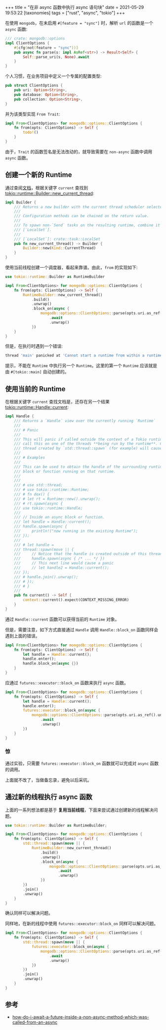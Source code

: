 +++
title = "在非 async 函数中执行 async 语句块"
date = 2021-05-29 19:53:22
[taxonomies]
tags = ["rust", "async", "tokio"]
+++

在使用 `mongodb`，在未启用 `#[feature = "sync"]` 时，解析 `url` 的函数是一个 `async` 函数:

``` rust
/// crate: mongodb::options
impl ClientOptions {
    #[cfg(not(feature = "sync"))]
    pub async fn parse(s: impl AsRef<str>) -> Result<Self> {
        Self::parse_uri(s, None).await
    }
}
```

个人习惯，在业务项目中定义一个专属的配置类型:

``` rust
pub struct ClientOptions {
    pub uri: Option<String>,
    pub database: Option<String>,
    pub collection: Option<String>,
}
```

并为该类型实现 `From Trait`:

``` rust
impl From<ClientOptions> for mongodb::options::ClientOptions {
    fn from(opts: ClientOptions) -> Self {
        todo!()
    }
}
```

由于，`Trait` 的函数签名是无法改动的，就导致需要在 `non-async` 函数中调用 `async` 函数。

## 创建一个新的 Runtime

通过查阅[文档](https://docs.rs/tokio/1.6.1/tokio/)，根据关键字 `current` 查找到 [tokio::runtime::Builder::new_current_thread](https://docs.rs/tokio/1.6.1/tokio/runtime/struct.Builder.html#method.new_current_thread):

``` rust
impl Builder {
    /// Returns a new builder with the current thread scheduler selected.
    ///
    /// Configuration methods can be chained on the return value.
    ///
    /// To spawn non-`Send` tasks on the resulting runtime, combine it with a
    /// [`LocalSet`].
    ///
    /// [`LocalSet`]: crate::task::LocalSet
    pub fn new_current_thread() -> Builder {
        Builder::new(Kind::CurrentThread)
    }
}
```

使用当前线程创建一个调度器，看起来靠谱。由此，`from` 的实现如下:

``` rust
use tokio::runtime::Builder as RuntimeBuilder

impl From<ClientOptions> for mongodb::options::ClientOptions {
    fn from(opts: ClientOptions) -> Self {
        RuntimeBuilder::new_current_thread()
            .build()
            .unwrap()
            .block_on(async {
                mongodb::options::ClientOptions::parse(opts.uri.as_ref().unwrap())
                    .await
                    .unwrap()
            })
    }
}
```

但是，在执行时遇到一个错误:

``` bash
thread 'main' panicked at 'Cannot start a runtime from within a runtime. This happens because a function (like `block_on`) attempted to block the current thread while the thread is being used to drive asynchronous tasks.', /home/divinerapier/.cargo/registry/src/github.com-1ecc6299db9ec823/tokio-1.6.0/src/runtime/enter.rs:39:9
```

提示，不能在 `Runtime` 中执行另一个 `Runtime`。这里的第一个 `Runtime` 应该就是由 `#[tokio::main]` 自动创建的。

## 使用当前的 Runtime

在根据关键字 `current` 查找文档是，还存在另一个结果 [tokio::runtime::Handle::current](https://docs.rs/tokio/1.6.1/tokio/runtime/struct.Handle.html#method.current):

``` rust
impl Handle {
    /// Returns a `Handle` view over the currently running `Runtime`
    ///
    /// # Panic
    ///
    /// This will panic if called outside the context of a Tokio runtime. That means that you must
    /// call this on one of the threads **being run by the runtime**. Calling this from within a
    /// thread created by `std::thread::spawn` (for example) will cause a panic.
    ///
    /// # Examples
    ///
    /// This can be used to obtain the handle of the surrounding runtime from an async
    /// block or function running on that runtime.
    ///
    ///
    /// # use std::thread;
    /// # use tokio::runtime::Runtime;
    /// # fn dox() {
    /// # let rt = Runtime::new().unwrap();
    /// # rt.spawn(async {
    /// use tokio::runtime::Handle;
    ///
    /// // Inside an async block or function.
    /// let handle = Handle::current();
    /// handle.spawn(async {
    ///     println!("now running in the existing Runtime");
    /// });
    ///
    /// # let handle =
    /// thread::spawn(move || {
    ///     // Notice that the handle is created outside of this thread and then moved in
    ///     handle.spawn(async { /* ... */ })
    ///     // This next line would cause a panic
    ///     // let handle2 = Handle::current();
    /// });
    /// # handle.join().unwrap();
    /// # });
    /// # }
    ///
    pub fn current() -> Self {
        context::current().expect(CONTEXT_MISSING_ERROR)
    }
}
```

通过 `Handle::current` 函数可以获得当前的 `Runtime` 对象。

但是，需要注意，如下方式直接通过 `Handle` 调用 `Handle::block_on` 函数同样会遇到上面的错误。

``` rust
impl From<ClientOptions> for mongodb::options::ClientOptions {
    fn from(opts: ClientOptions) -> Self {
        let handle = Handle::current();
        handle.enter();
        handle.block_on(async {})
    }
}
```

应通过 `futures::executor::block_on` 函数来执行 `async` 函数。

``` rust
impl From<ClientOptions> for mongodb::options::ClientOptions {
    fn from(opts: ClientOptions) -> Self {
        let handle = Handle::current();
        handle.enter();
        futures::executor::block_on(async {
            mongodb::options::ClientOptions::parse(opts.uri.as_ref().unwrap())
                .await
                .unwrap()
        })
    }
}
```

### 惊

通过实验，只需要 `futures::executor::block_on` 函数就可以完成对 `async` 函数的调用。

上面就不改了，当做备忘录，避免以后采坑。

## 通过新的线程执行 async 函数

上面的一系列想法都是基于 **复用当前线程**，下面来尝试通过创建新的线程解决问题。

``` rust
use tokio::runtime::Builder as RuntimeBuilder;

impl From<ClientOptions> for mongodb::options::ClientOptions {
    fn from(opts: ClientOptions) -> Self {
        std::thread::spawn(move || {
            RuntimeBuilder::new_current_thread()
                .build()
                .unwrap()
                .block_on(async {
                    mongodb::options::ClientOptions::parse(opts.uri.as_ref().unwrap())
                        .await
                        .unwrap()
                })
        })
        .join()
        .unwrap()
    }
}
```

确认同样可以解决问题。

同样地，在新的线程中使用 `futures::executor::block_on` 同样可以解决问题。

``` rust
impl From<ClientOptions> for mongodb::options::ClientOptions {
    fn from(opts: ClientOptions) -> Self {
        std::thread::spawn(move || {
            futures::executor::block_on(async {
                mongodb::options::ClientOptions::parse(opts.uri.as_ref().unwrap())
                    .await
                    .unwrap()
            })
        })
        .join()
        .unwrap()
    }
}
```

## 参考

* [how-do-i-await-a-future-inside-a-non-async-method-which-was-called-from-an-async](https://stackoverflow.com/a/66280983)
